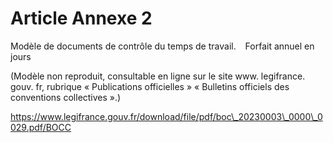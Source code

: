 # Article Annexe 2

Modèle de documents de contrôle du temps de travail.   Forfait annuel en jours

(Modèle non reproduit, consultable en ligne sur le site www. legifrance. gouv. fr, rubrique « Publications officielles » « Bulletins officiels des conventions collectives ».)

 https://www.legifrance.gouv.fr/download/file/pdf/boc\_20230003\_0000\_0029.pdf/BOCC 

